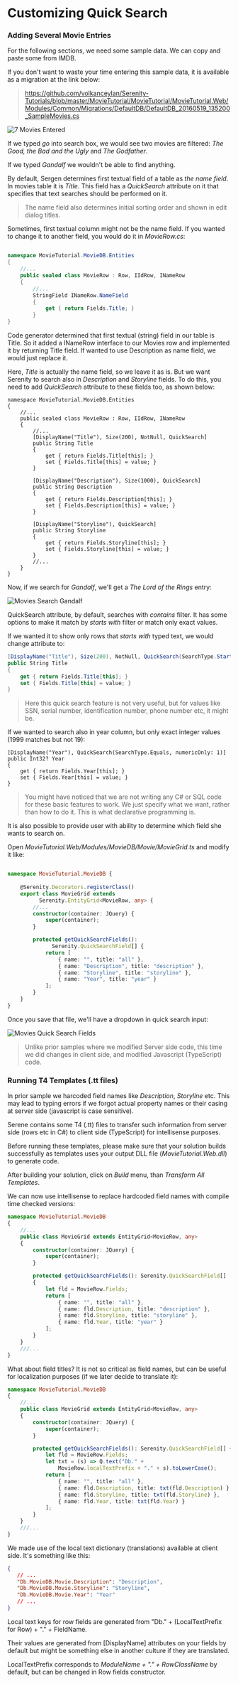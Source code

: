 
# Customizing Quick Search

### Adding Several Movie Entries

For the following sections, we need some sample data. We can copy and paste some from IMDB.

If you don't want to waste your time entering this sample data, it is available as a migration at the link below:

> https://github.com/volkanceylan/Serenity-Tutorials/blob/master/MovieTutorial/MovieTutorial/MovieTutorial.Web/Modules/Common/Migrations/DefaultDB/DefaultDB_20160519_135200_SampleMovies.cs


![7 Movies Entered](img/mdb_sample_movies.png)

If we typed *go* into search box, we would see two movies are filtered: *The Good, the Bad and the Ugly* and *The Godfather*.

If we typed *Gandalf* we wouldn't be able to find anything. 

By default, Sergen determines first textual field of a table as *the name field*. In movies table it is *Title*. This field has a *QuickSearch* attribute on it that specifies that text searches should be performed on it.

> The name field also determines initial sorting order and shown in edit dialog titles. 

Sometimes, first textual column might not be the name field. If you wanted to change it to another field, you would do it in *MovieRow.cs*:

```cs

namespace MovieTutorial.MovieDB.Entities
{
    //...
    public sealed class MovieRow : Row, IIdRow, INameRow
    {
        //...
        StringField INameRow.NameField
        {
            get { return Fields.Title; }
        }
}
```

Code generator determined that first textual (string) field in our table is Title. So it added a INameRow interface to our Movies row and implemented it by returning Title field. If wanted to use Description as name field, we would just replace it.

Here, *Title* is actually the name field, so we leave it as is. But we want Serenity to search also in *Description* and *Storyline* fields. To do this, you need to add *QuickSearch* attribute to these fields too, as shown below:

```
namespace MovieTutorial.MovieDB.Entities
{
    //...
    public sealed class MovieRow : Row, IIdRow, INameRow
    {
        //...
        [DisplayName("Title"), Size(200), NotNull, QuickSearch]
        public String Title
        {
            get { return Fields.Title[this]; }
            set { Fields.Title[this] = value; }
        }

        [DisplayName("Description"), Size(1000), QuickSearch]
        public String Description
        {
            get { return Fields.Description[this]; }
            set { Fields.Description[this] = value; }
        }

        [DisplayName("Storyline"), QuickSearch]
        public String Storyline
        {
            get { return Fields.Storyline[this]; }
            set { Fields.Storyline[this] = value; }
        }
        //...
    }
}
```

Now, if we search for *Gandalf*, we'll get a *The Lord of the Rings* entry:

![Movies Search Gandalf](img/mdb_movie_gandalf.png)

QuickSearch attribute, by default, searches with *contains* filter. It has some options to make it match by *starts with* filter or match only exact values.

If we wanted it to show only rows that *starts with* typed text, we would change attribute to:

```cs
[DisplayName("Title"), Size(200), NotNull, QuickSearch(SearchType.StartsWith)]
public String Title
{
    get { return Fields.Title[this]; }
    set { Fields.Title[this] = value; }
}
```

> Here this quick search feature is not very useful, but for values like SSN, serial number, identification number, phone number etc, it might be.

If we wanted to search also in year column, but only exact integer values (1999 matches but not 19):

```
[DisplayName("Year"), QuickSearch(SearchType.Equals, numericOnly: 1)]
public Int32? Year
{
    get { return Fields.Year[this]; }
    set { Fields.Year[this] = value; }
}
```

> You might have noticed that we are not writing any C# or SQL code for these basic features to work. We just specify what we want, rather than how to do it. This is what declarative programming is. 

It is also possible to provide user with ability to determine which field she wants to search on.

Open *MovieTutorial.Web/Modules/MovieDB/Movie/MovieGrid.ts* and modify it like:

```ts

namespace MovieTutorial.MovieDB {
    
    @Serenity.Decorators.registerClass()
    export class MovieGrid extends 
          Serenity.EntityGrid<MovieRow, any> {
        //...
        constructor(container: JQuery) {
            super(container);
        }

        protected getQuickSearchFields():
              Serenity.QuickSearchField[] {
            return [
                { name: "", title: "all" },
                { name: "Description", title: "description" },
                { name: "Storyline", title: "storyline" },
                { name: "Year", title: "year" }
            ];
        }
    }
}
```

Once you save that file, we'll have a dropdown in quick search input:

![Movies Quick Search Fields](img/mdb_movie_quicksearchfield.png)

> Unlike prior samples where we modified Server side code, this time we did changes in client side, and modified Javascript (TypeScript) code.


### Running T4 Templates (.tt files)

In prior sample we harcoded field names like *Description*, *Storyline* etc. This may lead to typing errors if we forgot actual property names or their casing at server side (javascript is case sensitive).

Serene contains some T4 (.tt) files to transfer such information from server side (rows etc in C#) to client side (TypeScript) for intellisense purposes.

Before running these templates, please make sure that your solution builds successfully as templates uses your output DLL file (*MovieTutorial.Web.dll*) to generate code.

After building your solution, click on *Build* menu, than *Transform All Templates*.

We can now use intellisense to replace hardcoded field names with compile time checked versions:

```ts
namespace MovieTutorial.MovieDB
{
    //...
    public class MovieGrid extends EntityGrid<MovieRow, any>
    {
        constructor(container: JQuery) {
            super(container);
        }

        protected getQuickSearchFields(): Serenity.QuickSearchField[]
        {
            let fld = MovieRow.Fields;
            return [
                { name: "", title: "all" },
                { name: fld.Description, title: "description" },
                { name: fld.Storyline, title: "storyline" },
                { name: fld.Year, title: "year" }
            ];
        }
    }
    ///...
}
```

What about field titles? It is not so critical as field names, but can be useful for localization purposes (if we later decide to translate it):

```ts
namespace MovieTutorial.MovieDB
{
    //...
    public class MovieGrid extends EntityGrid<MovieRow, any>
    {
        constructor(container: JQuery) {
            super(container);
        }

        protected getQuickSearchFields(): Serenity.QuickSearchField[] {
            let fld = MovieRow.Fields;
            let txt = (s) => Q.text("Db." + 
                MovieRow.localTextPrefix + "." + s).toLowerCase();
            return [
                { name: "", title: "all" },
                { name: fld.Description, title: txt(fld.Description) },
                { name: fld.Storyline, title: txt(fld.Storyline) },
                { name: fld.Year, title: txt(fld.Year) }
            ];
        }
    }
    ///...
}
```

We made use of the local text dictionary (translations) available at client side. It's something like this:

```json
{
   // ...
   "Db.MovieDB.Movie.Description": "Description",
   "Db.MovieDB.Movie.Storyline": "Storyline",
   "Db.MovieDB.Movie.Year": "Year"
   // ...
}
```

Local text keys for row fields are generated from "Db." + (LocalTextPrefix for Row) + "." + FieldName.

Their values are generated from [DisplayName] attributes on your fields by default but might be something else in another culture if they are translated.

LocalTextPrefix corresponds to *ModuleName + "." + RowClassName* by default, but can be changed in Row fields constructor.


